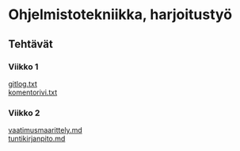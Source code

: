 # Ohjelmistotekniikka, harjoitustyö  
## Tehtävät
### Viikko 1
[gitlog.txt](https://github.com/eerolasi/ot-harjoitustyo/blob/master/laskarit/viikko1/gitlog.txt)  
[komentorivi.txt](https://github.com/eerolasi/ot-harjoitustyo/blob/master/laskarit/viikko1/komentorivi.txt) 
### Viikko 2  
[vaatimusmaarittely.md](https://github.com/eerolasi/ot-harjoitustyo/blob/master/budgetapp/dokumentaatio/vaatimusmaarittely.md)  
[tuntikirjanpito.md](https://github.com/eerolasi/ot-harjoitustyo/blob/master/budgetapp/dokumentaatio/tuntikirjanpito.md)  
